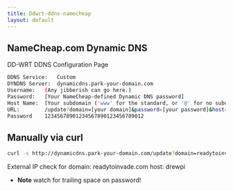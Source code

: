 ```yaml
---
title: Ddwrt-ddns-namecheap
layout: default
---
```


NameCheap.com Dynamic DNS
-------------------------

DD-WRT DDNS Configuration Page

``` bash
DDNS Service:   Custom
DYNDNS Server:  dynamicdns.park-your-domain.com
Username:   (Any jibberish can go here.)
Password:   [Your NameCheap-defined Dynamic DNS password]
Host Name:  [Your subdomain ('www' for the standard, or '@' for no subdomain)]
URL:        /update?domain=[your domain]&password=[your password]&host=
Password    12345678901234567890123456789012
```

Manually via curl
-----------------

``` bash
curl -s http://dynamicdns.park-your-domain.com/update?domain=readytoinvade.com&password=12345678901234567890123456789012&host=drewpi
```

External IP check for domain: readytoinvade.com host: drewpi

-   **Note** watch for trailing space on password!

